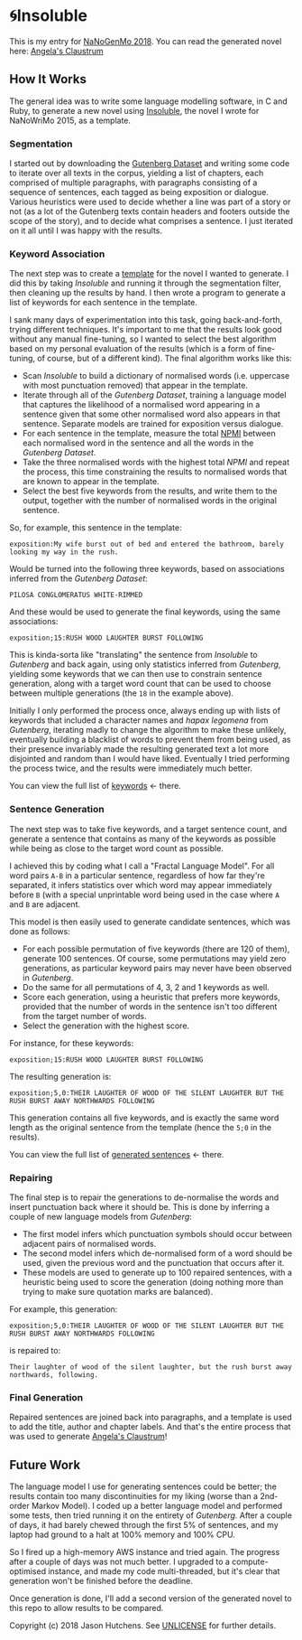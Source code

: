 # 🌀Insoluble

This is my entry for [NaNoGenMo 2018](https://github.com/NaNoGenMo/2018).
You can read the generated novel here:
[Angela's Claustrum](https://github.com/kranzky/insoluble/blob/master/claustrum.md)

## How It Works

The general idea was to write some language modelling software, in C and Ruby,
to generate a new novel using
[Insoluble](https://github.com/kranzky/insoluble/blob/master/insoluble.md),
the novel I wrote for NaNoWriMo 2015, as a template.

### Segmentation

I started out by downloading the
[Gutenberg Dataset](https://web.eecs.umich.edu/~lahiri/gutenberg_dataset.html)
and writing some code to iterate over all texts in the corpus, yielding a list
of chapters, each comprised of multiple paragraphs, with paragraphs consisting
of a sequence of sentences, each tagged as being exposition or dialogue. Various
heuristics were used to decide whether a line was part of a story or not (as a
lot of the Gutenberg texts contain headers and footers outside the scope of the
story), and to decide what comprises a sentence. I just iterated on it all until
I was happy with the results.

### Keyword Association

The next step was to create a
[template](https://github.com/kranzky/insoluble/blob/master/template.txt)
for the novel I wanted to generate. I did this by taking _Insoluble_ and running
it through the segmentation filter, then cleaning up the results by hand. I then
wrote a program to generate a list of keywords for each sentence in the
template.

I sank many days of experimentation into this task, going back-and-forth, trying
different techniques. It's important to me that the results look good without
any manual fine-tuning, so I wanted to select the best algorithm based on my
personal evaluation of the results (which is a form of fine-tuning, of course,
but of a different kind). The final algorithm works like this:

* Scan _Insoluble_ to build a dictionary of normalised words (i.e. uppercase with most punctuation removed) that appear in the template.
* Iterate through all of the _Gutenberg Dataset_, training a language model that captures the likelihood of a normalised word appearing in a sentence given that some other normalised word also appears in that sentence. Separate models are trained for exposition versus dialogue.
* For each sentence in the template, measure the total [NPMI](https://en.wikipedia.org/wiki/Pointwise_mutual_information#Normalized_pointwise_mutual_information_(npmi)) between each normalised word in the sentence and all the words in the _Gutenberg Dataset_.
* Take the three normalised words with the highest total _NPMI_ and repeat the process, this time constraining the results to normalised words that are known to appear in the template.
* Select the best five keywords from the results, and write them to the output, together with the number of normalised words in the original sentence.

So, for example, this sentence in the template:

```
exposition:My wife burst out of bed and entered the bathroom, barely looking my way in the rush.
```

Would be turned into the following three keywords, based on associations inferred from the _Gutenberg Dataset_:

```
PILOSA CONGLOMERATUS WHITE-RIMMED
```

And these would be used to generate the final keywords, using the same associations:

```
exposition;15:RUSH WOOD LAUGHTER BURST FOLLOWING
```

This is kinda-sorta like "translating" the sentence from _Insoluble_ to
_Gutenberg_ and back again, using only statistics inferred from _Gutenberg_,
yielding some keywords that we can then use to constrain sentence generation,
along with a target word count that can be used to choose between multiple
generations (the `18` in the example above).

Initially I only performed the process once, always ending up with lists of
keywords that included a character names and _hapax legomena_ from _Gutenberg_,
iterating madly to change the algorithm to make these unlikely, eventually
building a blacklist of words to prevent them from being used, as their presence
invariably made the resulting generated text a lot more disjointed and random
than I would have liked. Eventually I tried performing the process twice, and
the results were immediately much better.

You can view the full list of
[keywords](https://github.com/kranzky/insoluble/blob/master/keywords.txt)
<- there.

### Sentence Generation

The next step was to take five keywords, and a target sentence count, and
generate a sentence that contains as many of the keywords as possible while
being as close to the target word count as possible.

I achieved this by coding what I call a "Fractal Language Model". For all word
pairs `A-B` in a particular sentence, regardless of how far they're separated,
it infers statistics over which word may appear immediately before `B` (with a
special unprintable word being used in the case where `A` and `B` are adjacent.

This model is then easily used to generate candidate sentences, which was done
as follows:

* For each possible permutation of five keywords (there are 120 of them), generate 100 sentences. Of course, some permutations may yield zero generations, as particular keyword pairs may never have been observed in _Gutenberg_.
* Do the same for all permutations of 4, 3, 2 and 1 keywords as well.
* Score each generation, using a heuristic that prefers more keywords, provided that the number of words in the sentence isn't too different from the target number of words.
* Select the generation with the highest score.

For instance, for these keywords:

```
exposition;15:RUSH WOOD LAUGHTER BURST FOLLOWING
```

The resulting generation is:

```
exposition;5,0:THEIR LAUGHTER OF WOOD OF THE SILENT LAUGHTER BUT THE RUSH BURST AWAY NORTHWARDS FOLLOWING
```

This generation contains all five keywords, and is exactly the same word length as
the original sentence from the template (hence the `5;0` in the results).

You can view the full list of
[generated sentences](https://github.com/kranzky/insoluble/blob/master/generated.txt)
<- there.

### Repairing

The final step is to repair the generations to de-normalise the words and insert
punctuation back where it should be. This is done by inferring a couple of new
language models from _Gutenberg_:

* The first model infers which punctuation symbols should occur between adjacent pairs of normalised words.
* The second model infers which de-normalised form of a word should be used, given the previous word and the punctuation that occurs after it.
* These models are used to generate up to 100 repaired sentences, with a heuristic being used to score the generation (doing nothing more than trying to make sure quotation marks are balanced).

For example, this generation:

```
exposition;5,0:THEIR LAUGHTER OF WOOD OF THE SILENT LAUGHTER BUT THE RUSH BURST AWAY NORTHWARDS FOLLOWING
```

is repaired to:

```
Their laughter of wood of the silent laughter, but the rush burst away northwards, following.
```

### Final Generation

Repaired sentences are joined back into paragraphs, and a template is used to
add the title, author and chapter labels. And that's the entire process that was
used to generate
[Angela's Claustrum](https://github.com/kranzky/insoluble/blob/master/claustrum.md)!

## Future Work

The language model I use for generating sentences could be better; the results
contain too many discontinuities for my liking (worse than a 2nd-order Markov
Model). I coded up a better language model and performed some tests, then tried
running it on the entirety of _Gutenberg_. After a couple of days, it had barely
chewed through the first 5% of sentences, and my laptop had ground to a halt at
100% memory and 100% CPU.

So I fired up a high-memory AWS instance and tried again. The progress after a
couple of days was not much better. I upgraded to a compute-optimised instance,
and made my code multi-threaded, but it's clear that generation won't be
finished before the deadline.

Once generation is done, I'll add a second version of the generated novel to
this repo to allow results to be compared.

Copyright (c) 2018 Jason Hutchens. See [UNLICENSE](https://github.com/kranzky/insoluble/blob/master/UNLICENSE) for further details.
